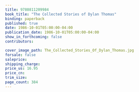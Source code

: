 ```yaml
---
title: 9780811209984
book_title: "The Collected Stories of Dylan Thomas"
binding: paperback
published: true
date: 1986-10-01T05:00:00-04:00
publication_date: 1986-10-01T05:00:00-04:00
show_in_forthcoming: false
contributors:

cover_image_path: The_Collected_Stories_Of_Dylan_Thomas.jpg
forsale: false
saleprice:
shipping_charge:
price_us: 16.95
price_cn:
trim_size:
page_count: 384
---
```


